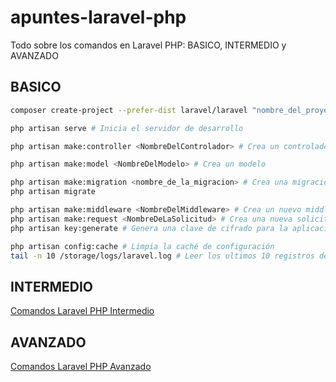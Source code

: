 # apuntes-laravel-php

Todo sobre los comandos en Laravel PHP: BASICO, INTERMEDIO y AVANZADO

## BASICO

```bash
composer create-project --prefer-dist laravel/laravel "nombre_del_proyecto" # Crea un proyecto nuevo
```

```bash 
php artisan serve # Inicia el servidor de desarrollo
```

```bash
php artisan make:controller <NombreDelControlador> # Crea un controlador
```

```bash
php artisan make:model <NombreDelModelo> # Crea un modelo
```

```bash
php artisan make:migration <nombre_de_la_migracion> # Crea una migración de base de datos
php artisan migrate
```

```bash
php artisan make:middleware <NombreDelMiddleware> # Crea un nuevo middleware
php artisan make:request <NombreDeLaSolicitud> # Crea una nueva solicitud de validación
php artisan key:generate # Genera una clave de cifrado para la aplicación
```

```bash
php artisan config:cache # Limpia la caché de configuración
tail -n 10 /storage/logs/laravel.log # Leer los ultimos 10 registros del log
```

## INTERMEDIO

[Comandos Laravel PHP Intermedio](https://github.com/alexchristianqr/apuntes-laravel-php/blob/main/README-intermedio.md)

## AVANZADO

[Comandos Laravel PHP Avanzado](https://github.com/alexchristianqr/apuntes-laravel-php/blob/main/README-avanzado.md)
